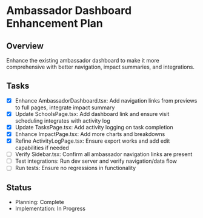 # Ambassador Dashboard Enhancement Plan

## Overview
Enhance the existing ambassador dashboard to make it more comprehensive with better navigation, impact summaries, and integrations.

## Tasks
- [x] Enhance AmbassadorDashboard.tsx: Add navigation links from previews to full pages, integrate impact summary
- [x] Update SchoolsPage.tsx: Add dashboard link and ensure visit scheduling integrates with activity log
- [x] Update TasksPage.tsx: Add activity logging on task completion
- [x] Enhance ImpactPage.tsx: Add more charts and breakdowns
- [x] Refine ActivityLogPage.tsx: Ensure export works and add edit capabilities if needed
- [ ] Verify Sidebar.tsx: Confirm all ambassador navigation links are present
- [ ] Test integrations: Run dev server and verify navigation/data flow
- [ ] Run tests: Ensure no regressions in functionality

## Status
- Planning: Complete
- Implementation: In Progress
